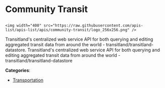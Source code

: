 # Community Transit<p align="center">
    <img width="400" src="https://raw.githubusercontent.com/apis-list/apis-list/apis/community-transit/logo_256x256.png" />
</p>

Transitland's centralized web service API for both querying and editing aggregated transit data from around the world - transitland/transitland-datastore. Transitland's centralized web service API for both querying and editing aggregated transit data from around the world - transitland/transitland-datastore

**Categories**:

- [Transportation](https://github/apis-list/apis-list#transportation)





